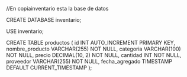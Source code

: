
//En copiainventario esta la base de datos

CREATE DATABASE inventario;

USE inventario;

CREATE TABLE productos (
    id INT AUTO_INCREMENT PRIMARY KEY,
    nombre_producto VARCHAR(255) NOT NULL,
    categoria VARCHAR(100) NOT NULL,
    precio DECIMAL(10, 2) NOT NULL,
    cantidad INT NOT NULL,
    proveedor VARCHAR(255) NOT NULL,
    fecha_agregado TIMESTAMP DEFAULT CURRENT_TIMESTAMP
);
